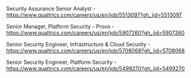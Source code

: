 Security Assurance Senior  Analyst - https://www.qualtrics.com/careers/us/en/job/5513097?gh_jid=5513097

Senior Manager, Platform Security - Provo  - https://www.qualtrics.com/careers/us/en/job/5907260?gh_jid=5907260

Senior Security Engineer, Infrastructure & Cloud Security - https://www.qualtrics.com/careers/us/en/job/5708068?gh_jid=5708068

Senior Security Engineer, Platform Security - https://www.qualtrics.com/careers/us/en/job/5499270?gh_jid=5499270

